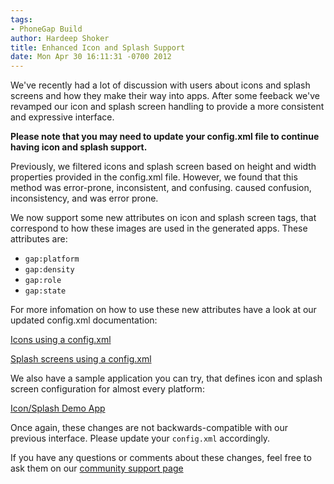 ```yaml
---
tags:
- PhoneGap Build
author: Hardeep Shoker
title: Enhanced Icon and Splash Support
date: Mon Apr 30 16:11:31 -0700 2012
---
```

We've recently had a lot of discussion with users about icons and splash screens
and how they make their way into apps. After some feeback we've revamped our
icon and splash screen handling to provide a more consistent and expressive
interface.

__Please note that you may need to update your config.xml file to continue having
icon and splash support.__

<!-- end-slug -->

Previously, we filtered icons and splash screen based on height and width
properties provided in the config.xml file. However, we found that this method
was error-prone, inconsistent, and confusing.
caused confusion, inconsistency, and was error prone.

We now support some new attributes on icon and splash screen tags, that
correspond to how these images are used in the generated apps. These attributes
are:

* `gap:platform`
* `gap:density`
* `gap:role`
* `gap:state`

For more infomation on how to use these new attributes have a look at our
updated config.xml documentation:

[Icons using a config.xml](https://build.phonegap.com/docs/config-xml#icons)

[Splash screens using a config.xml](https://build.phonegap.com/docs/config-xml#splashes)

We also have a sample application you can try, that defines icon and splash
screen configuration for almost every platform:

[Icon/Splash Demo App](https://github.com/hardeep/pgbuild-app)

Once again, these changes are not backwards-compatible with our previous
interface. Please update your `config.xml` accordingly.

If you have any questions or comments about these changes, feel free to ask
them on our [community support page](http://community.phonegap.com/nitobi)
